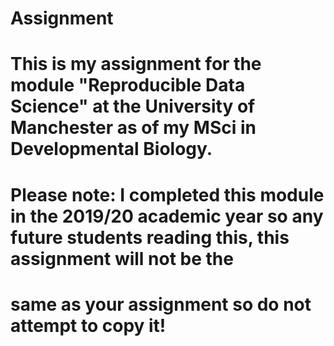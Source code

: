 # Assignment
# This is my assignment for the module "Reproducible Data Science" at the University of Manchester as of my MSci in Developmental Biology.
# Please note: I completed this module in the 2019/20 academic year so any future students reading this, this assignment will not be the
# same as your assignment so do not attempt to copy it!
